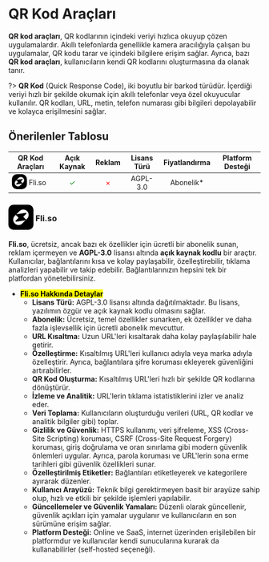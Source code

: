 <!-- NOTLAR 
 - Tablo eklemeyi unutmayın 
 - Uygun görseller eklemeyi unutmayın.
 - İçerik kuralları ve ekleme yapmak sayfalarını ziyaret edebilirsiniz -->

# QR Kod Araçları

**QR kod araçları**, QR kodlarının içindeki veriyi hızlıca okuyup çözen uygulamalardır. Akıllı telefonlarda genellikle kamera aracılığıyla çalışan bu uygulamalar, QR kodu tarar ve içindeki bilgilere erişim sağlar. Ayrıca, bazı **QR kod araçları**, kullanıcıların kendi QR kodlarını oluşturmasına da olanak tanır.

?> **QR Kod** (Quick Response Code), iki boyutlu bir barkod türüdür. İçerdiği veriyi hızlı bir şekilde okumak için akıllı telefonlar veya özel okuyucular kullanılır. QR kodları, URL, metin, telefon numarası gibi bilgileri depolayabilir ve kolayca erişilmesini sağlar.

## Önerilenler Tablosu

| QR Kod Araçları | Açık Kaynak | Reklam | Lisans Türü | Fiyatlandırma | Platform Desteği |
|-----------------------|:-----------:|:------:|:-----------:|:-------------:|:----------------:|
| <span style="display: inline-block; vertical-align: middle;"><img src="docs/images/fliso-icon.png" alt="fliso" style="width: 30px; height: 30px; border-radius: 10px;"> </span> <span style="display: inline-block; vertical-align: middle;"> Fli.so   | <span style="color: green;">✓</span>   | <span style="color: red;">×</span>   | AGPL-3.0  | Abonelik*    | <i class="fa-solid fa-globe">

### <span style="display: inline-block; vertical-align: middle;"><img src="docs/images/fliso-icon.png" alt="fliso" style="width: 50px; height: 50px; border-radius: 10px;"> </span> <span style="display: inline-block; vertical-align: middle;"> Fli.so <a href="https://fli.so/" target="_blank" style="text-decoration: none; color: inherit; margin-left: 5px;"> <i class="fa-solid fa-globe"></i></a>  <a href="https://github.com/thisuxhq/fli.so" target="_blank" style="text-decoration: none; color: inherit; margin-left: 5px"> <i class="fa-brands fa-github"></i></a>

**Fli.so**, ücretsiz, ancak bazı ek özellikler için ücretli bir abonelik sunan, reklam içermeyen ve **AGPL-3.0** lisansı altında **açık kaynak kodlu** bir araçtır. Kullanıcılar, bağlantılarını kısa ve kolay paylaşabilir, özelleştirebilir, tıklama analizleri yapabilir ve takip edebilir. Bağlantılarınızın hepsini tek bir platfordan yönetebilirsiniz.

- **<mark>Fli.so Hakkında Detaylar</mark>**
  - **Lisans Türü:** AGPL-3.0 lisansı altında dağıtılmaktadır. Bu lisans, yazılımın özgür ve açık kaynak kodlu olmasını sağlar.
  - **Abonelik:** Ücretsiz, temel özellikler sunarken, ek özellikler ve daha fazla işlevsellik için ücretli abonelik mevcuttur.
  - **URL Kısaltma:** Uzun URL'leri kısaltarak daha kolay paylaşılabilir hale getirir.
  - **Özelleştirme:** Kısaltılmış URL'leri kullanıcı adıyla veya marka adıyla özelleştirir. Ayrıca, bağlantılara şifre koruması ekleyerek güvenliğini artırabilirler.
  - **QR Kod Oluşturma:** Kısaltılmış URL'leri hızlı bir şekilde QR kodlarına dönüştürür.
  - **İzleme ve Analitik:** URL'lerin tıklama istatistiklerini izler ve analiz eder.
  - **Veri Toplama:** Kullanıcıların oluşturduğu verileri (URL, QR kodlar ve analitik bilgiler gibi) toplar.
  - **Gizlilik ve Güvenlik:** HTTPS kullanımı, veri şifreleme, XSS (Cross-Site Scripting) koruması, CSRF (Cross-Site Request Forgery) koruması, giriş doğrulama ve oran sınırlama gibi modern güvenlik önlemleri uygular. Ayrıca, parola koruması ve URL'lerin sona erme tarihleri gibi güvenlik özellikleri sunar.
  - **Özelleştirilmiş Etiketler:** Bağlantıları etiketleyerek ve kategorilere ayırarak düzenler.
  - **Kullanıcı Arayüzü:** Teknik bilgi gerektirmeyen basit bir arayüze sahip olup, hızlı ve etkili bir şekilde işlemleri yapılabilir.
  - **Güncellemeler ve Güvenlik Yamaları:** Düzenli olarak güncellenir, güvenlik açıkları için yamalar uygulanır ve kullanıcıların en son sürümüne erişim sağlar.
  - **Platform Desteği:** Online ve SaaS, internet üzerinden erişilebilen bir platformdur ve kullanıcılar kendi sunucularına kurarak da kullanabilirler (self-hosted seçeneği).
  
